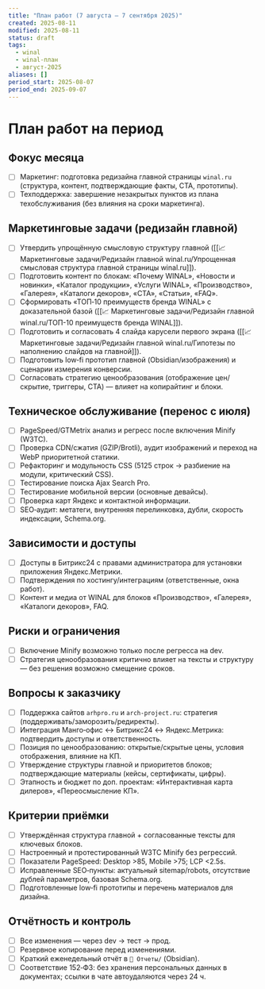 ```yaml
---
title: "План работ (7 августа — 7 сентября 2025)"
created: 2025-08-11
modified: 2025-08-11
status: draft
tags:
  - winal
  - winal-план
  - август-2025
aliases: []
period_start: 2025-08-07
period_end: 2025-09-07
---
```


# План работ на период

## Фокус месяца

- [ ] Маркетинг: подготовка редизайна главной страницы `winal.ru` (структура, контент, подтверждающие факты, CTA, прототипы).
- [ ] Техподдержка: завершение незакрытых пунктов из плана техобслуживания (без влияния на сроки маркетинга).

## Маркетинговые задачи (редизайн главной)

- [ ] Утвердить упрощённую смысловую структуру главной ([[📈 Маркетинговые задачи/Редизайн главной winal.ru/Упрощенная смысловая структура главной страницы winal.ru]]).
- [ ] Подготовить контент по блокам: «Почему WINAL», «Новости и новинки», «Каталог продукции», «Услуги WINAL», «Производство», «Галерея», «Каталоги декоров», «CTA», «Статьи», «FAQ».
- [ ] Сформировать «ТОП‑10 преимуществ бренда WINAL» с доказательной базой ([[📈 Маркетинговые задачи/Редизайн главной winal.ru/ТОП-10 преимуществ бренда WINAL]]).
- [ ] Подготовить и согласовать 4 слайда карусели первого экрана ([[📈 Маркетинговые задачи/Редизайн главной winal.ru/Гипотезы по наполнению слайдов на главной]]).
- [ ] Подготовить low‑fi прототип главной (Obsidian/изображения) и сценарии измерения конверсии.
- [ ] Согласовать стратегию ценообразования (отображение цен/скрытие, триггеры, CTA) — влияет на копирайтинг и блоки.

## Техническое обслуживание (перенос с июля)

- [ ] PageSpeed/GTMetrix анализ и регресс после включения Minify (W3TC).
- [ ] Проверка CDN/сжатия (GZIP/Brotli), аудит изображений и переход на WebP приоритетной статики.
- [ ] Рефакторинг и модульность CSS (5125 строк → разбиение на модули, критический CSS).
- [ ] Тестирование поиска Ajax Search Pro.
- [ ] Тестирование мобильной версии (основные девайсы).
- [ ] Проверка карт Яндекс и контактной информации.
- [ ] SEO‑аудит: метатеги, внутренняя перелинковка, дубли, скорость индексации, Schema.org.

## Зависимости и доступы

- [ ] Доступы в Битрикс24 с правами администратора для установки приложения Яндекс.Метрики.
- [ ] Подтверждения по хостингу/интеграциям (ответственные, окна работ).
- [ ] Контент и медиа от WINAL для блоков «Производство», «Галерея», «Каталоги декоров», FAQ.

## Риски и ограничения

- [ ] Включение Minify возможно только после регресса на dev.
- [ ] Стратегия ценообразования критично влияет на тексты и структуру — без решения возможно смещение сроков.

## Вопросы к заказчику

- [ ] Поддержка сайтов `arhpro.ru` и `arch-project.ru`: стратегия (поддерживать/заморозить/редиректы).
- [ ] Интеграция Манго‑офис ↔ Битрикс24 ↔ Яндекс.Метрика: подтвердить доступы и ответственность.
- [ ] Позиция по ценообразованию: открытые/скрытые цены, условия отображения, влияние на КП.
- [ ] Утверждение структуры главной и приоритетов блоков; подтверждающие материалы (кейсы, сертификаты, цифры).
- [ ] Этапность и бюджет по доп. проектам: «Интерактивная карта дилеров», «Переосмысление КП».

## Критерии приёмки

- [ ] Утверждённая структура главной + согласованные тексты для ключевых блоков.
- [ ] Настроенный и протестированный W3TC Minify без регрессий.
- [ ] Показатели PageSpeed: Desktop >85, Mobile >75; LCP <2.5s.
- [ ] Исправленные SEO‑пункты: актуальный sitemap/robots, отсутствие дублей параметров, базовая Schema.org.
- [ ] Подготовленные low‑fi прототипы и перечень материалов для дизайна.

## Отчётность и контроль

- [ ] Все изменения — через dev → тест → прод.
- [ ] Резервное копирование перед изменениями.
- [ ] Краткий еженедельный отчёт в `📝 Отчеты/` (Obsidian).
- [ ] Соответствие 152‑ФЗ: без хранения персональных данных в документах; ссылки в чате автоудаляются через 24 ч.
